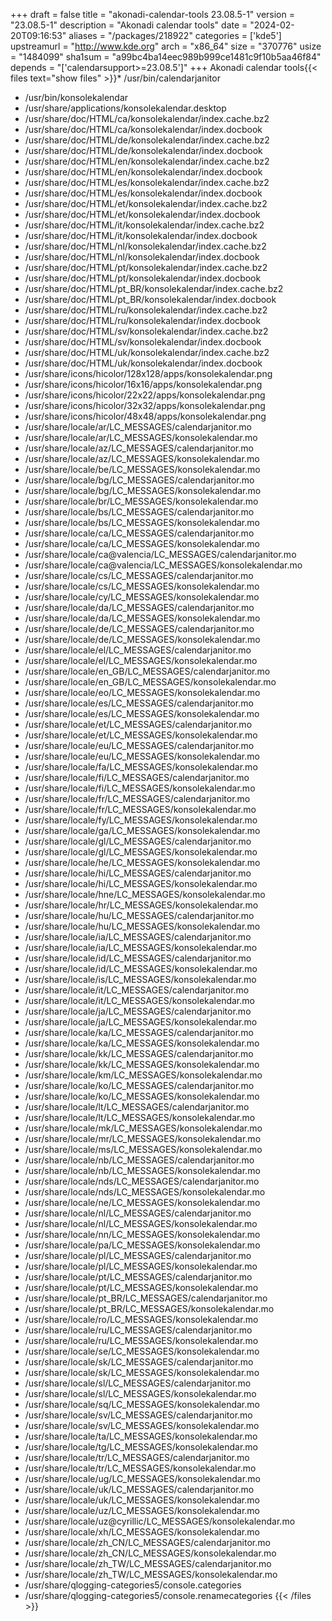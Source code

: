 +++
draft = false
title = "akonadi-calendar-tools 23.08.5-1"
version = "23.08.5-1"
description = "Akonadi calendar tools"
date = "2024-02-20T09:16:53"
aliases = "/packages/218922"
categories = ['kde5']
upstreamurl = "http://www.kde.org"
arch = "x86_64"
size = "370776"
usize = "1484099"
sha1sum = "a99bc4ba14eec989b999ce1481c9f10b5aa46f84"
depends = "['calendarsupport>=23.08.5']"
+++
Akonadi calendar tools{{< files text="show files" >}}* /usr/bin/calendarjanitor
* /usr/bin/konsolekalendar
* /usr/share/applications/konsolekalendar.desktop
* /usr/share/doc/HTML/ca/konsolekalendar/index.cache.bz2
* /usr/share/doc/HTML/ca/konsolekalendar/index.docbook
* /usr/share/doc/HTML/de/konsolekalendar/index.cache.bz2
* /usr/share/doc/HTML/de/konsolekalendar/index.docbook
* /usr/share/doc/HTML/en/konsolekalendar/index.cache.bz2
* /usr/share/doc/HTML/en/konsolekalendar/index.docbook
* /usr/share/doc/HTML/es/konsolekalendar/index.cache.bz2
* /usr/share/doc/HTML/es/konsolekalendar/index.docbook
* /usr/share/doc/HTML/et/konsolekalendar/index.cache.bz2
* /usr/share/doc/HTML/et/konsolekalendar/index.docbook
* /usr/share/doc/HTML/it/konsolekalendar/index.cache.bz2
* /usr/share/doc/HTML/it/konsolekalendar/index.docbook
* /usr/share/doc/HTML/nl/konsolekalendar/index.cache.bz2
* /usr/share/doc/HTML/nl/konsolekalendar/index.docbook
* /usr/share/doc/HTML/pt/konsolekalendar/index.cache.bz2
* /usr/share/doc/HTML/pt/konsolekalendar/index.docbook
* /usr/share/doc/HTML/pt_BR/konsolekalendar/index.cache.bz2
* /usr/share/doc/HTML/pt_BR/konsolekalendar/index.docbook
* /usr/share/doc/HTML/ru/konsolekalendar/index.cache.bz2
* /usr/share/doc/HTML/ru/konsolekalendar/index.docbook
* /usr/share/doc/HTML/sv/konsolekalendar/index.cache.bz2
* /usr/share/doc/HTML/sv/konsolekalendar/index.docbook
* /usr/share/doc/HTML/uk/konsolekalendar/index.cache.bz2
* /usr/share/doc/HTML/uk/konsolekalendar/index.docbook
* /usr/share/icons/hicolor/128x128/apps/konsolekalendar.png
* /usr/share/icons/hicolor/16x16/apps/konsolekalendar.png
* /usr/share/icons/hicolor/22x22/apps/konsolekalendar.png
* /usr/share/icons/hicolor/32x32/apps/konsolekalendar.png
* /usr/share/icons/hicolor/48x48/apps/konsolekalendar.png
* /usr/share/locale/ar/LC_MESSAGES/calendarjanitor.mo
* /usr/share/locale/ar/LC_MESSAGES/konsolekalendar.mo
* /usr/share/locale/az/LC_MESSAGES/calendarjanitor.mo
* /usr/share/locale/az/LC_MESSAGES/konsolekalendar.mo
* /usr/share/locale/be/LC_MESSAGES/konsolekalendar.mo
* /usr/share/locale/bg/LC_MESSAGES/calendarjanitor.mo
* /usr/share/locale/bg/LC_MESSAGES/konsolekalendar.mo
* /usr/share/locale/br/LC_MESSAGES/konsolekalendar.mo
* /usr/share/locale/bs/LC_MESSAGES/calendarjanitor.mo
* /usr/share/locale/bs/LC_MESSAGES/konsolekalendar.mo
* /usr/share/locale/ca/LC_MESSAGES/calendarjanitor.mo
* /usr/share/locale/ca/LC_MESSAGES/konsolekalendar.mo
* /usr/share/locale/ca@valencia/LC_MESSAGES/calendarjanitor.mo
* /usr/share/locale/ca@valencia/LC_MESSAGES/konsolekalendar.mo
* /usr/share/locale/cs/LC_MESSAGES/calendarjanitor.mo
* /usr/share/locale/cs/LC_MESSAGES/konsolekalendar.mo
* /usr/share/locale/cy/LC_MESSAGES/konsolekalendar.mo
* /usr/share/locale/da/LC_MESSAGES/calendarjanitor.mo
* /usr/share/locale/da/LC_MESSAGES/konsolekalendar.mo
* /usr/share/locale/de/LC_MESSAGES/calendarjanitor.mo
* /usr/share/locale/de/LC_MESSAGES/konsolekalendar.mo
* /usr/share/locale/el/LC_MESSAGES/calendarjanitor.mo
* /usr/share/locale/el/LC_MESSAGES/konsolekalendar.mo
* /usr/share/locale/en_GB/LC_MESSAGES/calendarjanitor.mo
* /usr/share/locale/en_GB/LC_MESSAGES/konsolekalendar.mo
* /usr/share/locale/eo/LC_MESSAGES/konsolekalendar.mo
* /usr/share/locale/es/LC_MESSAGES/calendarjanitor.mo
* /usr/share/locale/es/LC_MESSAGES/konsolekalendar.mo
* /usr/share/locale/et/LC_MESSAGES/calendarjanitor.mo
* /usr/share/locale/et/LC_MESSAGES/konsolekalendar.mo
* /usr/share/locale/eu/LC_MESSAGES/calendarjanitor.mo
* /usr/share/locale/eu/LC_MESSAGES/konsolekalendar.mo
* /usr/share/locale/fa/LC_MESSAGES/konsolekalendar.mo
* /usr/share/locale/fi/LC_MESSAGES/calendarjanitor.mo
* /usr/share/locale/fi/LC_MESSAGES/konsolekalendar.mo
* /usr/share/locale/fr/LC_MESSAGES/calendarjanitor.mo
* /usr/share/locale/fr/LC_MESSAGES/konsolekalendar.mo
* /usr/share/locale/fy/LC_MESSAGES/konsolekalendar.mo
* /usr/share/locale/ga/LC_MESSAGES/konsolekalendar.mo
* /usr/share/locale/gl/LC_MESSAGES/calendarjanitor.mo
* /usr/share/locale/gl/LC_MESSAGES/konsolekalendar.mo
* /usr/share/locale/he/LC_MESSAGES/konsolekalendar.mo
* /usr/share/locale/hi/LC_MESSAGES/calendarjanitor.mo
* /usr/share/locale/hi/LC_MESSAGES/konsolekalendar.mo
* /usr/share/locale/hne/LC_MESSAGES/konsolekalendar.mo
* /usr/share/locale/hr/LC_MESSAGES/konsolekalendar.mo
* /usr/share/locale/hu/LC_MESSAGES/calendarjanitor.mo
* /usr/share/locale/hu/LC_MESSAGES/konsolekalendar.mo
* /usr/share/locale/ia/LC_MESSAGES/calendarjanitor.mo
* /usr/share/locale/ia/LC_MESSAGES/konsolekalendar.mo
* /usr/share/locale/id/LC_MESSAGES/calendarjanitor.mo
* /usr/share/locale/id/LC_MESSAGES/konsolekalendar.mo
* /usr/share/locale/is/LC_MESSAGES/konsolekalendar.mo
* /usr/share/locale/it/LC_MESSAGES/calendarjanitor.mo
* /usr/share/locale/it/LC_MESSAGES/konsolekalendar.mo
* /usr/share/locale/ja/LC_MESSAGES/calendarjanitor.mo
* /usr/share/locale/ja/LC_MESSAGES/konsolekalendar.mo
* /usr/share/locale/ka/LC_MESSAGES/calendarjanitor.mo
* /usr/share/locale/ka/LC_MESSAGES/konsolekalendar.mo
* /usr/share/locale/kk/LC_MESSAGES/calendarjanitor.mo
* /usr/share/locale/kk/LC_MESSAGES/konsolekalendar.mo
* /usr/share/locale/km/LC_MESSAGES/konsolekalendar.mo
* /usr/share/locale/ko/LC_MESSAGES/calendarjanitor.mo
* /usr/share/locale/ko/LC_MESSAGES/konsolekalendar.mo
* /usr/share/locale/lt/LC_MESSAGES/calendarjanitor.mo
* /usr/share/locale/lt/LC_MESSAGES/konsolekalendar.mo
* /usr/share/locale/mk/LC_MESSAGES/konsolekalendar.mo
* /usr/share/locale/mr/LC_MESSAGES/konsolekalendar.mo
* /usr/share/locale/ms/LC_MESSAGES/konsolekalendar.mo
* /usr/share/locale/nb/LC_MESSAGES/calendarjanitor.mo
* /usr/share/locale/nb/LC_MESSAGES/konsolekalendar.mo
* /usr/share/locale/nds/LC_MESSAGES/calendarjanitor.mo
* /usr/share/locale/nds/LC_MESSAGES/konsolekalendar.mo
* /usr/share/locale/ne/LC_MESSAGES/konsolekalendar.mo
* /usr/share/locale/nl/LC_MESSAGES/calendarjanitor.mo
* /usr/share/locale/nl/LC_MESSAGES/konsolekalendar.mo
* /usr/share/locale/nn/LC_MESSAGES/konsolekalendar.mo
* /usr/share/locale/pa/LC_MESSAGES/konsolekalendar.mo
* /usr/share/locale/pl/LC_MESSAGES/calendarjanitor.mo
* /usr/share/locale/pl/LC_MESSAGES/konsolekalendar.mo
* /usr/share/locale/pt/LC_MESSAGES/calendarjanitor.mo
* /usr/share/locale/pt/LC_MESSAGES/konsolekalendar.mo
* /usr/share/locale/pt_BR/LC_MESSAGES/calendarjanitor.mo
* /usr/share/locale/pt_BR/LC_MESSAGES/konsolekalendar.mo
* /usr/share/locale/ro/LC_MESSAGES/konsolekalendar.mo
* /usr/share/locale/ru/LC_MESSAGES/calendarjanitor.mo
* /usr/share/locale/ru/LC_MESSAGES/konsolekalendar.mo
* /usr/share/locale/se/LC_MESSAGES/konsolekalendar.mo
* /usr/share/locale/sk/LC_MESSAGES/calendarjanitor.mo
* /usr/share/locale/sk/LC_MESSAGES/konsolekalendar.mo
* /usr/share/locale/sl/LC_MESSAGES/calendarjanitor.mo
* /usr/share/locale/sl/LC_MESSAGES/konsolekalendar.mo
* /usr/share/locale/sq/LC_MESSAGES/konsolekalendar.mo
* /usr/share/locale/sv/LC_MESSAGES/calendarjanitor.mo
* /usr/share/locale/sv/LC_MESSAGES/konsolekalendar.mo
* /usr/share/locale/ta/LC_MESSAGES/konsolekalendar.mo
* /usr/share/locale/tg/LC_MESSAGES/konsolekalendar.mo
* /usr/share/locale/tr/LC_MESSAGES/calendarjanitor.mo
* /usr/share/locale/tr/LC_MESSAGES/konsolekalendar.mo
* /usr/share/locale/ug/LC_MESSAGES/konsolekalendar.mo
* /usr/share/locale/uk/LC_MESSAGES/calendarjanitor.mo
* /usr/share/locale/uk/LC_MESSAGES/konsolekalendar.mo
* /usr/share/locale/uz/LC_MESSAGES/konsolekalendar.mo
* /usr/share/locale/uz@cyrillic/LC_MESSAGES/konsolekalendar.mo
* /usr/share/locale/xh/LC_MESSAGES/konsolekalendar.mo
* /usr/share/locale/zh_CN/LC_MESSAGES/calendarjanitor.mo
* /usr/share/locale/zh_CN/LC_MESSAGES/konsolekalendar.mo
* /usr/share/locale/zh_TW/LC_MESSAGES/calendarjanitor.mo
* /usr/share/locale/zh_TW/LC_MESSAGES/konsolekalendar.mo
* /usr/share/qlogging-categories5/console.categories
* /usr/share/qlogging-categories5/console.renamecategories
{{< /files >}}